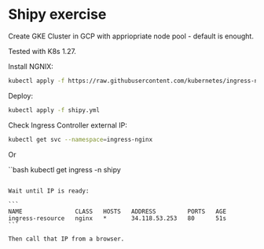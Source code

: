 # Shipy exercise

Create GKE Cluster in GCP with appriopriate node pool - default is enought.

Tested with K8s 1.27.

Install NGNIX:

```bash
kubectl apply -f https://raw.githubusercontent.com/kubernetes/ingress-nginx/controller-v1.9.3/deploy/static/provider/cloud/deploy.yaml
```

Deploy:

```bash
kubectl apply -f shipy.yml
```

Check Ingress Controller external IP:

```bash
kubectl get svc --namespace=ingress-nginx
```

Or

``bash
kubectl get ingress -n shipy
``````

Wait until IP is ready:

```
NAME               CLASS   HOSTS   ADDRESS         PORTS   AGE
ingress-resource   nginx   *       34.118.53.253   80      51s
```

Then call that IP from a browser.